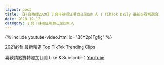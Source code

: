 ```yaml
---
layout: post
title: 【抖音熱搜2020】丁真干辣椒证明自己是四川人 1 TikTok Daily 最新必看精選合集2020 12 12
date: 2020-12-12
category: 丁真干辣椒证明自己是四川人
---
```


{% include youtube-video.html id="B6Y2p1Tgflg" %}

2021必看 最新精選 Top TikTok Trending Clips

喜歡請點贊轉發加訂閱 Like & Subscribe：[YouTube](https://www.youtube.com/channel/UCAoR7VcanIPd04uEq_GIylA/videos)

